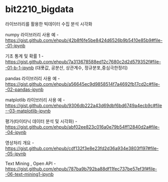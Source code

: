 # bit2210_bigdata
라이브러리를 활용한 빅데이터 수집 분석 시각화

numpy 라이브러리 사용 예 - https://gist.github.com/ehpub/42b8f6fe5be8424d6526b9b5410e85b9#file--01-ipynb

기초 통계 및 확률 1 - https://gist.github.com/ehpub/7a313678588ed12c7680c2d2d579352f#file--01-b-1-ipynb
(대푯값, 공분산, 상관계수, 정규분포,중심극한정리)

pandas 라이브러리 사용 예 - https://gist.github.com/ehpub/a56645ec9d9858514f7a4692fb17cd2c#file--02-pandas-ipynb

matplotlib 라이브러리 사용 예 - https://gist.github.com/ehpub/9306db222a43d69dbf6bd6749a4ecb9c#file--03-matplotlib-ipynb

평가(타이타닉 데이터 분석 및 시각화) - https://gist.github.com/ehpub/abf02ee823c016a0e79b54ff12840d2a#file--04-ipynb

영상처리 개요 - https://gist.github.com/ehpub/cdf132f3e8e23fd2d36a934e3803f197#file--05-ipynb

Text Mining , Open API - https://gist.github.com/ehpub/787ba9b792ba88df11fec737be57ef3f#file--06-text-mining1-ipynb


